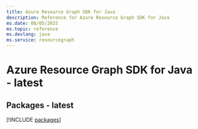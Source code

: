 ```yaml
---
title: Azure Resource Graph SDK for Java
description: Reference for Azure Resource Graph SDK for Java
ms.date: 08/05/2025
ms.topic: reference
ms.devlang: java
ms.service: resourcegraph
---
```

# Azure Resource Graph SDK for Java - latest
## Packages - latest
[!INCLUDE [packages](resource-graph-index.md)]